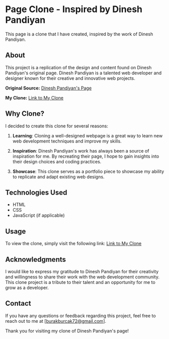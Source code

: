 # Page Clone - Inspired by Dinesh Pandiyan

This page is a clone that I have created, inspired by the work of Dinesh Pandiyan.

## About

This project is a replication of the design and content found on Dinesh Pandiyan's original page. Dinesh Pandiyan is a talented web developer and designer known for their creative and innovative web projects.

**Original Source:** [Dinesh Pandiyan's Page](https://https://v1.dineshpandiyan.com/)

**My Clone:** [Link to My Clone](https://buraktc.github.io)

## Why Clone?

I decided to create this clone for several reasons:

1. **Learning**: Cloning a well-designed webpage is a great way to learn new web development techniques and improve my skills.

2. **Inspiration**: Dinesh Pandiyan's work has always been a source of inspiration for me. By recreating their page, I hope to gain insights into their design choices and coding practices.

3. **Showcase**: This clone serves as a portfolio piece to showcase my ability to replicate and adapt existing web designs.

## Technologies Used

- HTML
- CSS
- JavaScript (if applicable)

## Usage

To view the clone, simply visit the following link: [Link to My Clone](https://buraktc.github.io)

## Acknowledgments

I would like to express my gratitude to Dinesh Pandiyan for their creativity and willingness to share their work with the web development community. This clone project is a tribute to their talent and an opportunity for me to grow as a developer.

## Contact

If you have any questions or feedback regarding this project, feel free to reach out to me at [burakburcak72@gmail.com].

Thank you for visiting my clone of Dinesh Pandiyan's page!
